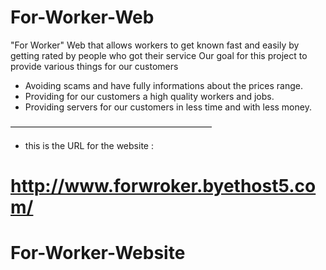 # For-Worker-Web
"For Worker" Web that allows workers to get known fast and easily by getting rated by people who got their service
Our goal for this project to provide various things for our customers 
* Avoiding scams and have fully informations about the prices range.
* Providing for our customers a high quality workers and jobs.
* Providing servers for our customers in less time and with less money.

———————————————————————
* this is the URL for the website : 

# http://www.forwroker.byethost5.com/
# For-Worker-Website
